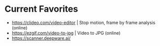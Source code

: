 # Current Favorites
- https://clideo.com/video-editor | Stop motion, frame by frame analysis (online)
- https://ezgif.com/video-to-jpg | Video to JPG (online)
- https://scanner.deepware.ai/
